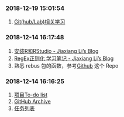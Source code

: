 
### 2018-12-19 15:01:54

1.  [Git(hub/Lab)相关学习](https://github.com/JiaxiangBU/learn_git/blob/master/git.md)

### 2018-12-14 16:17:48

1.  [安装R和RStudio - Jiaxiang Li’s
    Blog](https://jiaxiangli.netlify.com/2017/12/08/r-rstudio/)
2.  [RegEx正则化 学习笔记 - Jiaxiang Li’s
    Blog](https://jiaxiangli.netlify.com/2018/03/05/regex/)
3.  熟悉 rebus 包的函数，参考[Github](https://github.com/JiaxiangBU/string) 这个
    Repo

### 2018-12-14 16:16:25

1.  [项目To-do
    list](http://git.ppdaicorp.com/lijiaxiang/share_files/blob/master/creditRating/todolist.md)
2.  [GitHub
    Archive](https://github.com/JiaxiangBU/tutoring/blob/master/pengruiting/code_log.md)
3.  [任务列表](http://172.20.15.44/creditrating/pass_rate.html)
